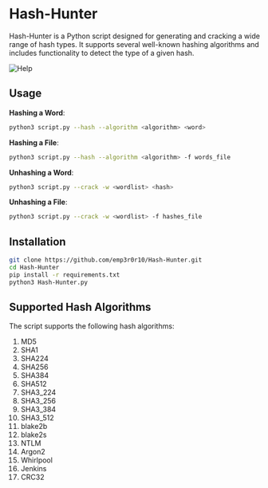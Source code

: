 # Hash-Hunter

Hash-Hunter is a Python script designed for generating and cracking a wide range of hash types. It supports several well-known hashing algorithms and includes functionality to detect the type of a given hash.

![Help](D:\GitHub_Repos\Hash-Hunter\Screenshots\Help.png)

## Usage

**Hashing a Word**:

```bash
python3 script.py --hash --algorithm <algorithm> <word>
```

**Hashing a File**:

```bash
python3 script.py --hash --algorithm <algorithm> -f words_file
```

**Unhashing a Word**:

```bash
python3 script.py --crack -w <wordlist> <hash>
```

**Unhashing a File**:

```bash
python3 script.py --crack -w <wordlist> -f hashes_file
```

## Installation

```bash
git clone https://github.com/emp3r0r10/Hash-Hunter.git
cd Hash-Hunter
pip install -r requirements.txt
python3 Hash-Hunter.py
```

## Supported Hash Algorithms

The script supports the following hash algorithms:

1. MD5
2. SHA1
3. SHA224
4. SHA256
5. SHA384
6. SHA512
7. SHA3_224
8. SHA3_256
9. SHA3_384
10. SHA3_512
11. blake2b
12. blake2s
13. NTLM
14. Argon2
15. Whirlpool
16. Jenkins
17. CRC32
